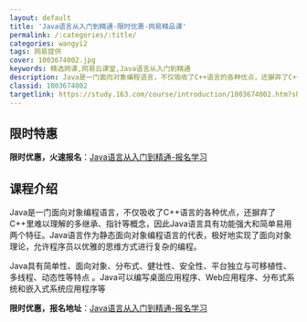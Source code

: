 ```yaml
---
layout: default
title: 'Java语言从入门到精通-限时优惠-网易精品课'
permalink: /:categories/:title/
categories: wangyi2
tags: 网易提供
cover: 1003674002.jpg
keywords: 精选网课,网易云课堂,Java语言从入门到精通
description: Java是一门面向对象编程语言，不仅吸收了C++语言的各种优点，还摒弃了C++里难以理解的多继承、指针等概念，因此Jav
classid: 1003674002
targetlink: https://study.163.com/course/introduction/1003674002.htm?share=1&shareId=1025206652&utm_campaign=share&utm_medium=iphoneShare&utm_source=&utm_u=1025206652
---
```


## 限时特惠

**限时优惠，火速报名**：[Java语言从入门到精通-报名学习](https://study.163.com/course/introduction/1003674002.htm?share=1&shareId=1025206652&utm_campaign=share&utm_medium=iphoneShare&utm_source=&utm_u=1025206652)

## 课程介绍

Java是一门面向对象编程语言，不仅吸收了C++语言的各种优点，还摒弃了C++里难以理解的多继承、指针等概念，因此Java语言具有功能强大和简单易用两个特征。Java语言作为静态面向对象编程语言的代表，极好地实现了面向对象理论，允许程序员以优雅的思维方式进行复杂的编程。

Java具有简单性、面向对象、分布式、健壮性、安全性、平台独立与可移植性、多线程、动态性等特点 。Java可以编写桌面应用程序、Web应用程序、分布式系统和嵌入式系统应用程序等

**限时优惠，报名地址**：[Java语言从入门到精通-报名学习](https://study.163.com/course/introduction/1003674002.htm?share=1&shareId=1025206652&utm_campaign=share&utm_medium=iphoneShare&utm_source=&utm_u=1025206652)

